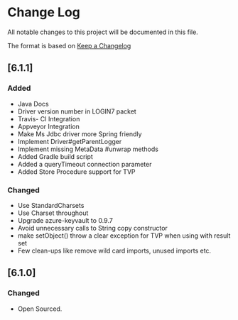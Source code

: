 # Change Log
All notable changes to this project will be documented in this file.

The format is based on [Keep a Changelog](http://keepachangelog.com/) 

## [6.1.1]
### Added
- Java Docs
- Driver version number in LOGIN7 packet
- Travis- CI Integration
- Appveyor Integration
- Make Ms Jdbc driver more Spring friendly
- Implement Driver#getParentLogger 
- Implement missing MetaData #unwrap methods 
- Added Gradle build script
- Added a queryTimeout connection parameter
- Added Store Procedure support for TVP

### Changed
- Use StandardCharsets
- Use Charset throughout
- Upgrade azure-keyvault to 0.9.7 
- Avoid unnecessary calls to String copy constructor 
- make setObject() throw a clear exception for TVP when using with result set
- Few clean-ups like remove wild card imports, unused imports etc. 
 

## [6.1.0]
### Changed
- Open Sourced.



